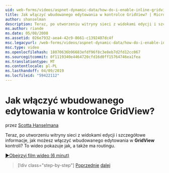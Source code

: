 ```yaml
---
uid: web-forms/videos/aspnet-dynamic-data/how-do-i-enable-inline-gridview-editing
title: Jak włączyć wbudowanego edytowania w kontrolce GridView? | Microsoft Docs
author: shanselman
description: Teraz, po utworzeniu witryny sieci z widokami edycji i szczegółowe informacje, jak możesz włączyć wbudowanego edytowania w kontrolce GridView? To wideo pokazuje jak, a także touc...
ms.author: riande
ms.date: 05/08/2008
ms.assetid: 026e7932-aea4-42c9-8661-c1392407dc4f
msc.legacyurl: /web-forms/videos/aspnet-dynamic-data/how-do-i-enable-inline-gridview-editing
msc.type: video
ms.openlocfilehash: 18070636b96683efdf96f8c3e8eb7d2fd12cc067
ms.sourcegitcommit: 0f1119340e4464720cfd16d0ff15764746ea1fea
ms.translationtype: MT
ms.contentlocale: pl-PL
ms.lasthandoff: 04/09/2019
ms.locfileid: "59422112"
---
```

# <a name="how-do-i-enable-inline-gridview-editing"></a>Jak włączyć wbudowanego edytowania w kontrolce GridView?

przez [Scotta Hanselmana](https://github.com/shanselman)

Teraz, po utworzeniu witryny sieci z widokami edycji i szczegółowe informacje, jak możesz włączyć wbudowanego edytowania w **GridView** kontroli? To wideo pokazuje jak, a także ma routingu.

[&#9654;Obejrzyj film wideo (6 minut)](https://channel9.msdn.com/Blogs/ASP-NET-Site-Videos/how-do-i-enable-inline-gridview-editing)

> [!div class="step-by-step"]
> [Poprzednie](your-first-scaffold-and-what-is-dynamic-data.md)
> [dalej](how-do-i-change-how-my-fields-render.md)
